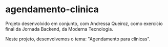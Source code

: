 # agendamento-clinica

Projeto desenvolvido em conjunto, com Andressa Queiroz, como exercício final
da Jornada Backend, da Moderna Tecnologia.

Neste projeto, desenvolvemos o tema: "Agendamento para clínicas".
